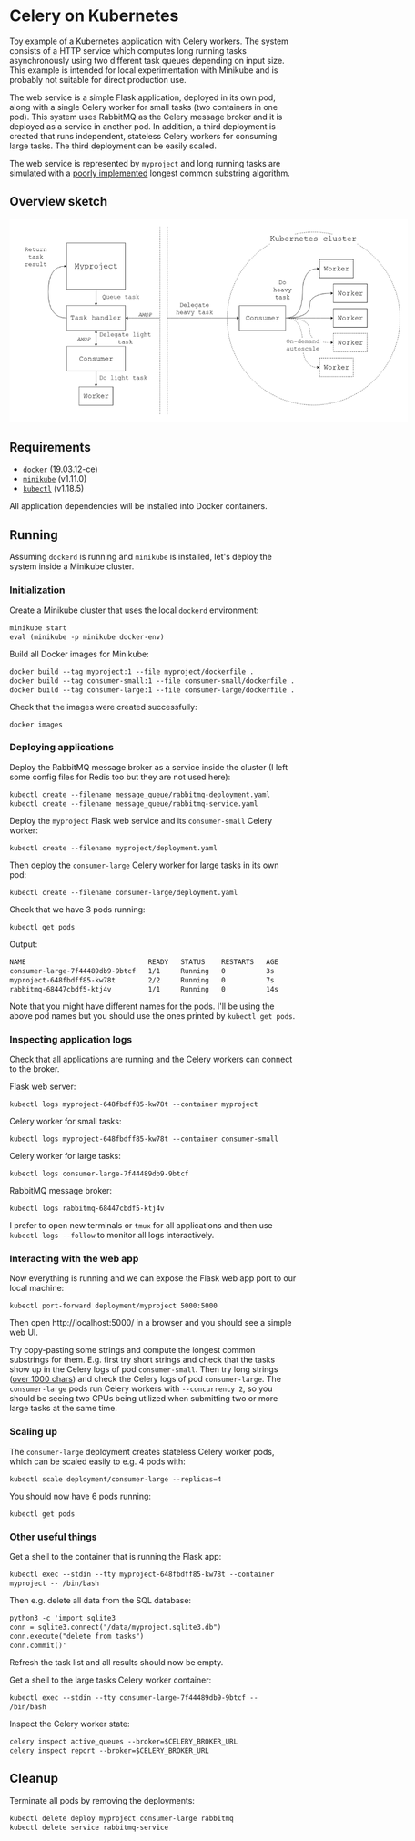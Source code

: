 # Celery on Kubernetes

Toy example of a Kubernetes application with Celery workers.
The system consists of a HTTP service which computes long running tasks asynchronously using two different task queues depending on input size.
This example is intended for local experimentation with Minikube and is probably not suitable for direct production use.

The web service is a simple Flask application, deployed in its own pod, along with a single Celery worker for small tasks (two containers in one pod).
This system uses RabbitMQ as the Celery message broker and it is deployed as a service in another pod.
In addition, a third deployment is created that runs independent, stateless Celery workers for consuming large tasks.
The third deployment can be easily scaled.

The web service is represented by ``myproject`` and long running tasks are simulated with a [poorly implemented](./lcs/lcs/__init__.py) longest common substring algorithm.

## Overview sketch

<img
  alt="architecture sketch, which shows how the components of this application relate to and interact with each other"
  src="./celerykube.png"
  style="max-width: 700px">

## Requirements

* [`docker`](https://www.docker.com/get-started) (19.03.12-ce)
* [`minikube`](https://github.com/kubernetes/minikube) (v1.11.0)
* [`kubectl`](https://kubernetes.io/docs/tasks/tools/install-kubectl) (v1.18.5)

All application dependencies will be installed into Docker containers.

## Running

Assuming `dockerd` is running and `minikube` is installed, let's deploy the system inside a Minikube cluster.

### Initialization

Create a Minikube cluster that uses the local `dockerd` environment:
```
minikube start
eval (minikube -p minikube docker-env)
```
Build all Docker images for Minikube:
```
docker build --tag myproject:1 --file myproject/dockerfile .
docker build --tag consumer-small:1 --file consumer-small/dockerfile .
docker build --tag consumer-large:1 --file consumer-large/dockerfile .
```
Check that the images were created successfully:
```
docker images
```

### Deploying applications

Deploy the RabbitMQ message broker as a service inside the cluster (I left some config files for Redis too but they are not used here):
```
kubectl create --filename message_queue/rabbitmq-deployment.yaml
kubectl create --filename message_queue/rabbitmq-service.yaml
```
Deploy the `myproject` Flask web service and its `consumer-small` Celery worker:
```
kubectl create --filename myproject/deployment.yaml
```
Then deploy the `consumer-large` Celery worker for large tasks in its own pod:
```
kubectl create --filename consumer-large/deployment.yaml
```
Check that we have 3 pods running:
```
kubectl get pods
```
Output:
```
NAME                              READY   STATUS    RESTARTS   AGE
consumer-large-7f44489db9-9btcf   1/1     Running   0          3s
myproject-648fbdff85-kw78t        2/2     Running   0          7s
rabbitmq-68447cbdf5-ktj4v         1/1     Running   0          14s
```
Note that you might have different names for the pods.
I'll be using the above pod names but you should use the ones printed by `kubectl get pods`.

### Inspecting application logs

Check that all applications are running and the Celery workers can connect to the broker.

Flask web server:
```
kubectl logs myproject-648fbdff85-kw78t --container myproject
```
Celery worker for small tasks:
```
kubectl logs myproject-648fbdff85-kw78t --container consumer-small
```
Celery worker for large tasks:
```
kubectl logs consumer-large-7f44489db9-9btcf
```
RabbitMQ message broker:
```
kubectl logs rabbitmq-68447cbdf5-ktj4v
```

I prefer to open new terminals or `tmux` for all applications and then use `kubectl logs --follow` to monitor all logs interactively.

### Interacting with the web app

Now everything is running and we can expose the Flask web app port to our local machine:
```
kubectl port-forward deployment/myproject 5000:5000
```
Then open http://localhost:5000/ in a browser and you should see a simple web UI.

Try copy-pasting some strings and compute the longest common substrings for them.
E.g. first try short strings and check that the tasks show up in the Celery logs of pod `consumer-small`.
Then try long strings ([over 1000 chars](./myproject/settings.py)) and check the Celery logs of pod `consumer-large`.
The `consumer-large` pods run Celery workers with `--concurrency 2`, so you should be seeing two CPUs being utilized when submitting two or more large tasks at the same time.

### Scaling up

The `consumer-large` deployment creates stateless Celery worker pods, which can be scaled easily to e.g. 4 pods with:
```
kubectl scale deployment/consumer-large --replicas=4
```
You should now have 6 pods running:
```
kubectl get pods
```

### Other useful things

Get a shell to the container that is running the Flask app:
```
kubectl exec --stdin --tty myproject-648fbdff85-kw78t --container myproject -- /bin/bash
```
Then e.g. delete all data from the SQL database:
```
python3 -c 'import sqlite3
conn = sqlite3.connect("/data/myproject.sqlite3.db")
conn.execute("delete from tasks")
conn.commit()'
```
Refresh the task list and all results should now be empty.

Get a shell to the large tasks Celery worker container:
```
kubectl exec --stdin --tty consumer-large-7f44489db9-9btcf -- /bin/bash
```
Inspect the Celery worker state:
```
celery inspect active_queues --broker=$CELERY_BROKER_URL
celery inspect report --broker=$CELERY_BROKER_URL
```

## Cleanup
Terminate all pods by removing the deployments:
```
kubectl delete deploy myproject consumer-large rabbitmq
kubectl delete service rabbitmq-service
```

